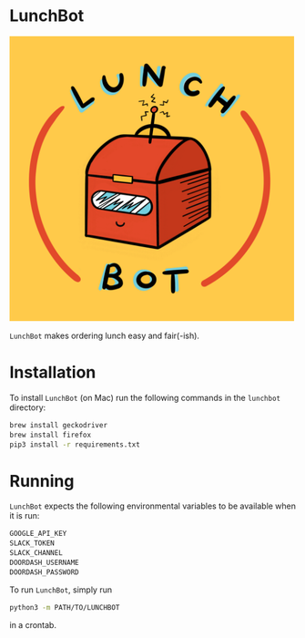 LunchBot
========
<img src="LunchBot.jpg" alt="LunchBot icon" style="width: 500px;">

`LunchBot` makes ordering lunch easy and fair(-ish).

# Installation

To install `LunchBot` (on Mac) run the following commands in the `lunchbot`
directory:
```bash
brew install geckodriver
brew install firefox
pip3 install -r requirements.txt
```

# Running

`LunchBot` expects the following environmental variables to be available when it
is run:
```bash
GOOGLE_API_KEY
SLACK_TOKEN
SLACK_CHANNEL
DOORDASH_USERNAME
DOORDASH_PASSWORD
```

To run `LunchBot`, simply run
```bash
python3 -m PATH/TO/LUNCHBOT
```
in a crontab.
